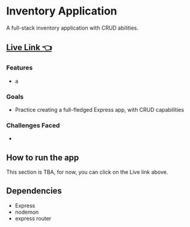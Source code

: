 # Inventory Application

A full-stack inventory application with CRUD abilities.
## [Live Link 👈]()

### Features
- a

### Goals
- Practice creating a full-fledged Express app, with CRUD capabilities

### Challenges Faced
-

## How to run the app
This section is TBA, for now, you can click on the Live link above.

## Dependencies
- Express
- nodemon
- express router
